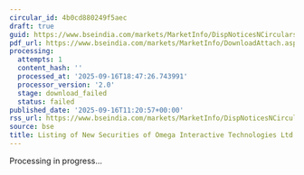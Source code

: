 ```yaml
---
circular_id: 4b0cd880249f5aec
draft: true
guid: https://www.bseindia.com/markets/MarketInfo/DispNoticesNCirculars.aspx?Noticeid={BFF9921A-045A-4960-9BDB-E8432930F4F7}&noticeno=20250916-39&dt=09/16/2025&icount=39&totcount=79&flag=0
pdf_url: https://www.bseindia.com/markets/MarketInfo/DownloadAttach.aspx?id=20250916-39&attachedId=
processing:
  attempts: 1
  content_hash: ''
  processed_at: '2025-09-16T18:47:26.743991'
  processor_version: '2.0'
  stage: download_failed
  status: failed
published_date: '2025-09-16T11:20:57+00:00'
rss_url: https://www.bseindia.com/markets/MarketInfo/DispNoticesNCirculars.aspx?Noticeid={BFF9921A-045A-4960-9BDB-E8432930F4F7}&noticeno=20250916-39&dt=09/16/2025&icount=39&totcount=79&flag=0
source: bse
title: Listing of New Securities of Omega Interactive Technologies Ltd
---
```


Processing in progress...